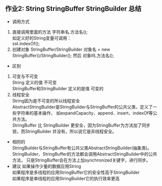 ## 作业2: String  StringBuffer  StringBuilder   总结   
* 调用方式
1. 直接调用里面的方法
字符串名.方法名();  
如定义好的String变量可调用：  
 sst.indexOf();     
2. 创建对象
StringBuffer/StringBuilder 对象名 = new StringBuffer()/StringBuilder();
然后 对象吗.方法名();  
* 区别  
1. 可变与不可变  
String 定义的值 不可变  
StringBuffer和StringBuilder 定义的是值 可变的  
2. 线程安全  
String因为是不可变的所以线程安全  
AbstractStringBuilder是StringBuilder与StringBuffer的公共父类，定义了一些字符串的基本操作，
如expandCapacity、append、insert、indexOf等公共方法。  
StringBuffer 比 StringBuilder 更安全，因为StringBuffer为方法加了同步锁，而StringBuilder
并没有，所以说它是非线程安全。
* 相同的  
StringBuilder与StringBuffer有公共父类AbstractStringBuilder(抽象类)。  
StringBuilder、StringBuffer的方法都会调用AbstractStringBuilder中的公共方法，
只是StringBuffer会在方法上加synchronized关键字，进行同步。  
* 建议
如果操作少量的数据应用String  
如果程序是多线程的应用StringBuffer它的安全性高于StringBuilder  
如果程序是单线程的应用StringBuilder它的执行效率更高